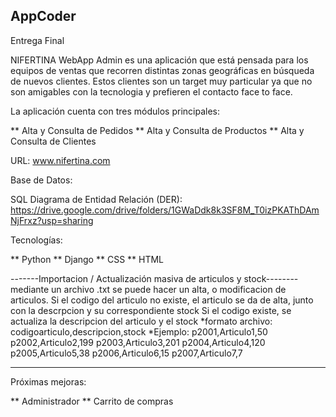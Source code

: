 ## AppCoder
Entrega Final

NIFERTINA WebApp Admin es una aplicación que está pensada para los equipos de ventas que recorren distintas zonas geográficas en búsqueda de nuevos clientes. Estos clientes son un target muy particular ya que no son amigables con la tecnologia y prefieren el contacto face to face.


La aplicación cuenta con tres módulos principales:

** Alta y Consulta de Pedidos
** Alta y Consulta de Productos
** Alta y Consulta de Clientes

URL: www.nifertina.com

Base de Datos:

SQL
Diagrama de Entidad Relación (DER): https://drive.google.com/drive/folders/1GWaDdk8k3SF8M_T0izPKAThDAmNjFrxz?usp=sharing


Tecnologías:

** Python
** Django 
** CSS
** HTML

-------Importacion / Actualización masiva de articulos y stock--------
mediante un archivo .txt se puede hacer un alta, o modificacion de articulos.
Si el codigo del articulo no existe, el articulo se da de alta, junto con la descrpcion y su correspondiente stock
Si el codigo existe, se actualiza la descripcion del articulo y el stock
*formato archivo:
	codigoarticulo,descripcion,stock
*Ejemplo:
	p2001,Articulo1,50
	p2002,Articulo2,199
	p2003,Articulo3,201
	p2004,Articulo4,120
	p2005,Articulo5,38
	p2006,Articulo6,15 
	p2007,Articulo7,7 

----------------------------------------------------------------------
Próximas mejoras:

** Administrador
** Carrito de compras




